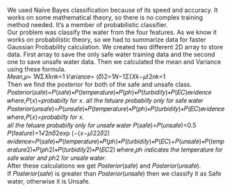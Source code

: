 We used Naïve Bayes classification because of its speed and accuracy. It works on some mathematical theory, so there is no complex training method needed. It’s a member of probabilistic classifier.<br>
Our problem was classify the water from the four features. As we know it works on probabilistic theory, so we had to summarize data for faster Gaussian Probability calculation. We created two different 2D array to store data. First array to save the only safe water training data and the second one to save unsafe water data. Then we calculated the mean and Variance using these formula. <br>
𝑀𝑒𝑎𝑛,𝜇= 1𝑁Σ𝑋𝑘𝑛𝑘=1 𝑉𝑎𝑟𝑖𝑎𝑛𝑐𝑒= (𝛿)2=1𝑁−1Σ(𝑋𝑘−𝜇)2𝑛𝑘=1<br>
Then we find the posterior for both of the safe and unsafe class. 
𝑃𝑜𝑠𝑡𝑒𝑟𝑖𝑜𝑟(𝑠𝑎𝑓𝑒)=𝑃(𝑠𝑎𝑓𝑒)∗𝑃(𝑡𝑒𝑚𝑝𝑒𝑟𝑎𝑡𝑢𝑟𝑒)∗𝑃(𝑝ℎ)∗𝑃(𝑡𝑢𝑟𝑏𝑖𝑑𝑖𝑡𝑦)∗𝑃(𝐸𝐶)𝑒𝑣𝑖𝑑𝑒𝑛𝑐𝑒 𝑤ℎ𝑒𝑟𝑒,𝑃(𝑥)=𝑝𝑟𝑜𝑏𝑎𝑏𝑖𝑙𝑡𝑦 𝑓𝑜𝑟 𝑥. 𝑎𝑙𝑙 𝑡ℎ𝑒 𝑓𝑒𝑡𝑢𝑎𝑟𝑒 𝑝𝑟𝑜𝑏𝑎𝑏𝑖𝑙𝑡𝑦 𝑜𝑛𝑙𝑦 𝑓𝑜𝑟 𝑠𝑎𝑓𝑒 𝑤𝑎𝑡𝑒𝑟<br> 𝑃𝑜𝑠𝑡𝑒𝑟𝑖𝑜𝑟(𝑢𝑛𝑠𝑎𝑓𝑒)=𝑃(𝑢𝑛𝑠𝑎𝑓𝑒)∗𝑃(𝑡𝑒𝑚𝑝𝑒𝑟𝑎𝑡𝑢𝑟𝑒)∗𝑃(𝑝ℎ)∗𝑃(𝑡𝑢𝑟𝑏𝑖𝑑𝑖𝑡𝑦)∗𝑃(𝐸𝐶)𝑒𝑣𝑖𝑑𝑒𝑛𝑐𝑒 𝑤ℎ𝑒𝑟𝑒,𝑃(𝑥)=𝑝𝑟𝑜𝑏𝑎𝑏𝑖𝑙𝑡𝑦 𝑓𝑜𝑟 𝑥.<br> 𝑎𝑙𝑙 𝑡ℎ𝑒 𝑓𝑒𝑡𝑢𝑎𝑟𝑒 𝑝𝑟𝑜𝑏𝑎𝑏𝑖𝑙𝑡𝑦 𝑜𝑛𝑙𝑦 𝑓𝑜𝑟 𝑢𝑛𝑠𝑎𝑓𝑒 𝑤𝑎𝑡𝑒𝑟 𝑃(𝑠𝑎𝑓𝑒)=𝑃(𝑢𝑛𝑠𝑎𝑓𝑒)=0.5 𝑃(𝑓𝑒𝑎𝑡𝑢𝑟𝑒)=1√2𝜋𝛿2exp (−(𝑥−𝜇)22𝛿2) <br>𝑒𝑣𝑖𝑑𝑒𝑛𝑐𝑒=𝑃(𝑠𝑎𝑓𝑒)∗𝑃(𝑡𝑒𝑚𝑝𝑒𝑟𝑎𝑡𝑢𝑟𝑒)∗𝑃(𝑝ℎ)∗𝑃(𝑡𝑢𝑟𝑏𝑖𝑑𝑖𝑡𝑦)∗𝑃(𝐸𝐶)+𝑃(𝑢𝑛𝑠𝑎𝑓𝑒)∗𝑃(𝑡𝑒𝑚𝑝𝑒𝑟𝑎𝑡𝑢𝑟𝑒2)∗𝑃(𝑝ℎ2)∗𝑃(𝑡𝑢𝑟𝑏𝑖𝑑𝑖𝑡𝑦2)∗𝑃(𝐸𝐶2) 𝑤ℎ𝑒𝑟𝑒,𝑝ℎ 𝑖𝑛𝑑𝑖𝑐𝑎𝑡𝑒𝑠 𝑡ℎ𝑒 𝑡𝑒𝑚𝑝𝑒𝑟𝑎𝑡𝑢𝑟𝑒 𝑓𝑜𝑟 𝑠𝑎𝑓𝑒 𝑤𝑎𝑡𝑒𝑟 𝑎𝑛𝑑 𝑝ℎ2 𝑓𝑜𝑟 𝑢𝑛𝑠𝑎𝑓𝑒 𝑤𝑎𝑡𝑒𝑟.<br>
After these calculations we get 𝑃𝑜𝑠𝑡𝑒𝑟𝑖𝑜𝑟(𝑠𝑎𝑓𝑒) and 𝑃𝑜𝑠𝑡𝑒𝑟𝑖𝑜𝑟(𝑢𝑛𝑠𝑎𝑓𝑒).<br> If 𝑃𝑜𝑠𝑡𝑒𝑟𝑖𝑜𝑟(𝑠𝑎𝑓𝑒) is greater than 𝑃𝑜𝑠𝑡𝑒𝑟𝑖𝑜𝑟(𝑢𝑛𝑠𝑎𝑓𝑒) then we classify it as Safe water, otherwise it is Unsafe.<br>
